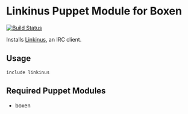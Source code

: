 # Linkinus Puppet Module for Boxen

[![Build Status](https://travis-ci.org/boxen/puppet-linkinus.png?branch=master)](https://travis-ci.org/boxen/puppet-linkinus)

Installs [Linkinus](http://www.conceitedsoftware.com/linkinus), an IRC client.

## Usage

```puppet
include linkinus
```

## Required Puppet Modules

* boxen

